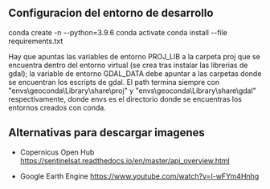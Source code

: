 ## Configuracion del entorno de desarrollo
conda create -n <envname> --python=3.9.6
conda activate <envname>
conda install --file requirements.txt

Hay que apuntas las variables de entorno PROJ_LIB a la carpeta proj que se encuentra dentro del entorno virtual (se crea tras instalar las librerias de gdal); la variable de entorno GDAL_DATA debe apuntar a las carpetas donde se encuentran los escripts de gdal. El path termina siempre con "envs\\geoconda\\Library\\share\\proj" y "envs\\geoconda\\Library\\share\\gdal" respectivamente, donde envs es el directorio donde se encuentras los entornos creados con conda. 


## Alternativas para descargar imagenes
- Copernicus Open Hub
https://sentinelsat.readthedocs.io/en/master/api_overview.html

- Google Earth Engine
https://www.youtube.com/watch?v=I-wFYm4Hnhg